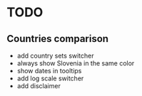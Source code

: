 # TODO

## Countries comparison

- add country sets switcher
- always show Slovenia in the same color
- show dates in tooltips
- add log scale switcher
- add disclaimer